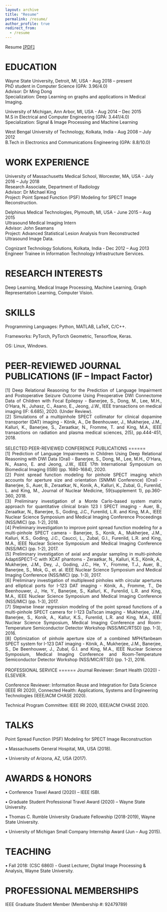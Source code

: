 ```yaml
---
layout: archive
title: "Resume"
permalink: /resume/
author_profile: true
redirect_from:
  - /resume
---
```


Resume <a href="https://soumbane.github.io/files/Resume_Sept_21_2020_Full.pdf">[PDF]</a>

EDUCATION
======
Wayne State University, Detroit, MI, USA - Aug 2018 – present<br>
PhD student in Computer Science (GPA: 3.96/4.0)<br>
Advisor: Dr Ming Dong<br>
Specialization: Deep Learning on graphs and applications in Medical Imaging.<br>

University of Michigan, Ann Arbor, MI, USA - Aug 2014 – Dec 2015<br>
M.S in Electrical and Computer Engineering (GPA: 3.441/4.0)<br>
Specialization: Signal & Image Processing and Machine Learning<br>

West Bengal University of Technology, Kolkata, India - Aug 2008 – July 2012<br>
B.Tech in Electronics and Communications Engineering (GPA: 8.8/10.0)<br>

WORK EXPERIENCE
======
University of Massachusetts Medical School, Worcester, MA, USA - July 2016 – July 2018<br>
Research Associate, Department of Radiology<br>
Advisor: Dr Michael King<br>
Project: Point Spread Function (PSF) Modeling for SPECT Image Reconstruction.<br>

Delphinus Medical Technologies, Plymouth, MI, USA - June 2015 – Aug 2015<br>
Ultrasound Medical Imaging Intern<br>
Advisor: John Seamans<br>
Project: Advanced Statistical Lesion Analysis from Reconstructed Ultrasound Image Data.<br>

Cognizant Technology Solutions, Kolkata, India - Dec 2012 – Aug 2013<br>
Engineer Trainee in Information Technology Infrastructure Services.<br> 

RESEARCH INTERESTS
======
Deep Learning, Medical Image Processing, Machine Learning, Graph Representation Learning, Computer Vision.
  
SKILLS
======
Programming Languages: Python, MATLAB, LaTeX, C/C++.

Frameworks: PyTorch, PyTorch Geometric, Tensorflow, Keras.

OS: Linux, Windows.

PEER-REVIEWED JOURNAL PUBLICATIONS (IF – Impact Factor)
======
<div align="justify">[1] Deep Relational Reasoning for the Prediction of Language Impairment and Postoperative Seizure Outcome Using Preoperative DWI Connectome Data of Children with Focal Epilepsy - Banerjee, S., Dong, M., Lee, M.H., O’Hara, N., Juhasz, C., Asano, E., Jeong, J.W., IEEE transactions on medical imaging (IF: 6.685), 2020. (Under Review).</div>

<div align="justify">[2] Simulations of a multipinhole SPECT collimator for clinical dopamine transporter (DAT) imaging - Könik, A., De Beenhouwer, J., Mukherjee, J.M., Kalluri, K., Banerjee, S., Zeraatkar, N., Fromme, T. and King, M.A., IEEE transactions on radiation and plasma medical sciences, 2(5), pp.444-451, 2018.</div>
<br>
SELECTED PEER-REVIEWED CONFERENCE PUBLICATIONS
======
<div align="justify">[1] Prediction of Language Impairments in Children Using Deep Relational Reasoning with DWI Data (Oral) - Banerjee, S., Dong, M., Lee, M.H., O'Hara, N., Asano, E. and Jeong, J.W., IEEE 17th International Symposium on Biomedical Imaging (ISBI) (pp. 1680-1684), 2020.</div> 

<div align="justify">[2] Point spread function modeling for pinhole SPECT imaging which accounts for aperture size and orientation (SNMMI Conference) (Oral) - Banerjee, S., Auer, B., Zeraatkar, N., Konik, A., Kalluri, K., Zubal, G., Furenlid, L. and King, M., Journal of Nuclear Medicine, 59(supplement 1), pp.360-360, 2018.</div>

<div align="justify">[3] Preliminary investigation of a Monte Carlo-based system matrix approach for quantitative clinical brain 123 I SPECT imaging - Auer, B., Zeraatkar, N., Banerjee, S., Goding, J.C., Furenlid, L.R. and King, M.A., IEEE Nuclear Science Symposium and Medical Imaging Conference Proceedings (NSS/MIC) (pp. 1-2), 2018.</div>

<div align="justify">[4] Preliminary investigation to improve point spread function modeling for a multi-pinhole SPECT camera - Banerjee, S., Konik, A., Mukherjee, J.M., Kalluri, K.S., Goding, J.C., Caucci, L., Zubal, G.I., Furenlid, L.R. and King, M.A., IEEE Nuclear Science Symposium and Medical Imaging Conference (NSS/MIC) (pp. 1-2), 2017.</div>

<div align="justify">[5] Preliminary investigation of axial and angular sampling in multi-pinhole AdaptiSPECT-C with XCAT phantoms - Zeraatkar, N., Kalluri, K.S., Könik, A., Mukherjee, J.M., Dey, J., Goding, J.C., He, Y., Fromme, T.J., Auer, B., Banerjee, S., Mok, G., et. al. IEEE Nuclear Science Symposium and Medical Imaging Conference (NSS/MIC) (pp. 1-3), 2017.</div>

<div align="justify">[6] Preliminary investigation of multiplexed pinholes with circular apertures and elliptical ports for I-123 DAT imaging - Könik, A., Fromme, T., De Beenhouwer, J., He, Y., Banerjee, S., Kalluri, K., Furenlid, L.R. and King, M.A., IEEE Nuclear Science Symposium and Medical Imaging Conference (NSS/MIC) (pp. 1-3), 2017.</div>

<div align="justify">[7] Stepwise linear regression modeling of the point spread functions of a multi-pinhole SPECT camera for I-123 DaTscan imaging - Mukherjee, J.M., Banerjee, S., Konik, A., Kallur, K.S., Furenlid, L.R. and King, M.A., IEEE Nuclear Science Symposium, Medical Imaging Conference and Room-Temperature Semiconductor Detector Workshop (NSS/MIC/RTSD) (pp. 1-3), 2016.</div>

<div align="justify">[8] Optimization of pinhole aperture size of a combined MPH/fanbeam SPECT system for I-123 DAT imaging - Könik, A., Mukherjee, J.M., Banerjee, S., De Beenhouwer, J., Zubal, G.I. and King, M.A., IEEE Nuclear Science Symposium, Medical Imaging Conference and Room-Temperature Semiconductor Detector Workshop (NSS/MIC/RTSD) (pp. 1-2), 2016.</div>
<br>
PROFESSIONAL SERVICE
======
Journal Reviewer: Smart Health (2020) - ELSEVIER.

Conference Reviewer: Information Reuse and Integration for Data Science (IEEE IRI 2020), Connected Health: Applications, Systems and Engineering Technologies (IEEE/ACM CHASE 2020).

Technical Program Committee: IEEE IRI 2020, IEEE/ACM CHASE 2020.

TALKS
======
Point Spread Function (PSF) Modeling for SPECT Image Reconstruction 

•	Massachusetts General Hospital, MA, USA (2018).

•	University of Arizona, AZ, USA (2017).

AWARDS & HONORS
======
•	Conference Travel Award (2020) – IEEE ISBI.

•	Graduate Student Professional Travel Award (2020) – Wayne State University.

•	Thomas C. Rumble University Graduate Fellowship (2018-2019), Wayne State University.

•	University of Michigan Small Company Internship Award (Jun – Aug 2015).

TEACHING
======
•	Fall 2018: (CSC 6860) - Guest Lecturer, Digital Image Processing & Analysis, Wayne State University.
  
PROFESSIONAL MEMBERSHIPS
======
IEEE Graduate Student Member (Membership #: 92479789) 
